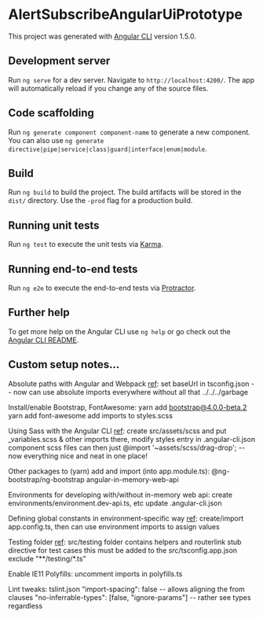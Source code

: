 # AlertSubscribeAngularUiPrototype

This project was generated with [Angular CLI](https://github.com/angular/angular-cli) version 1.5.0.

## Development server

Run `ng serve` for a dev server. Navigate to `http://localhost:4200/`. The app will automatically reload if you change any of the source files.

## Code scaffolding

Run `ng generate component component-name` to generate a new component. You can also use `ng generate directive|pipe|service|class|guard|interface|enum|module`.

## Build

Run `ng build` to build the project. The build artifacts will be stored in the `dist/` directory. Use the `-prod` flag for a production build.

## Running unit tests

Run `ng test` to execute the unit tests via [Karma](https://karma-runner.github.io).

## Running end-to-end tests

Run `ng e2e` to execute the end-to-end tests via [Protractor](http://www.protractortest.org/).

## Further help

To get more help on the Angular CLI use `ng help` or go check out the [Angular CLI README](https://github.com/angular/angular-cli/blob/master/README.md).

## Custom setup notes...

Absolute paths with Angular and Webpack [ref](https://psamsotha.github.io/angular/2017/03/18/angular-webpack-absolute-paths.html): set baseUrl in tsconfig.json
-- now can use absolute imports everywhere without all that ../../../garbage

Install/enable Bootstrap, FontAwesome: 
yarn add bootstrap@4.0.0-beta.2
yarn add font-awesome
add imports to styles.scss

Using Sass with the Angular CLI [ref](https://scotch.io/tutorials/using-sass-with-the-angular-cli): create src/assets/scss and put _variables.scss & other imports there, modify styles entry in .angular-cli.json
component scss files can then just @import '~assets/scss/drag-drop'; 
-- now everything nice and neat in one place!

Other packages to (yarn) add and import (into app.module.ts):
@ng-bootstrap/ng-bootstrap
angular-in-memory-web-api

Environments for developing with/without in-memory web api:
create environments/environment.dev-api.ts, etc
update .angular-cli.json

Defining global constants in environment-specific way [ref](https://stackoverflow.com/questions/34986922/define-global-constants-in-angular-2/40287063#40287063):
create/import app.config.ts, then can use environment imports to assign values

Testing folder [ref](https://angular.io/guide/testing#stubbing-the-routerlink): src/testing folder contains helpers and routerlink stub directive for test cases
this must be added to the src/tsconfig.app.json exclude "**/testing/*.ts"

Enable IE11 Polyfills: uncomment imports in polyfills.ts

Lint tweaks: tslint.json
"import-spacing": false -- allows aligning the from clauses
"no-inferrable-types": [false, "ignore-params"] -- rather see types regardless
